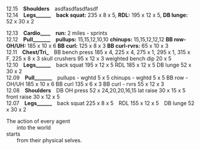 
12.15 **Shoulders** asdfasdfasdfasdf  
12.14 **Legs______** **back squat:** 235 x 8 x 5, **RDL:** 195 x 12 x 5, **DB lunge:** 52 x 30 x 2   

12.13 **Cardio____** **run:** 2 miles - sprints  
12.12 **Pull_______** **pullups:** 15,15,12,10,10 **chinups:** 15,15,12,12,12 **BB row-OH/UH:** 185 x 10 x 6 **BB curl:** 125 x 8 x 3 **BB curl-rvrs:** 65 x 10 x 3  
12.11 **Chest/Tri_** BB bench press		185 x 4, 225 x 4, 275 x 1, 295 x 1, 315 x F, 225 x 8 x 3	skull crushers		95 x 12 x 3		weighted bench dip	20 x 5  
12.10 **Legs______** back squat		195 x 12 x 5							RDL			185 x 12 x 5		DB lunge		52 x 30 x 2  
12.09 **Pull_______** pullups - wghtd		5 x 5								chinups - wghtd		5 x 5			BB row - OH/UH		185 x 10 x 6		BB curl		135 x 6 x 3	BB curl - rvrs		55 x 12 x 3  
12.08 **Shoulders** DB OH press		52 x 24,20,20,16,15						lat raise		30 x 15 x 5		front raise		30 x 12 x 5  
12.07 **Legs______** back squat 225 x 8 x 5 RDL 155 x 12 x 5 DB lunge 52 x 30 x 2   


The action of every agent <br />
  into the world <br />
starts <br />
  from their physical selves. <br />


